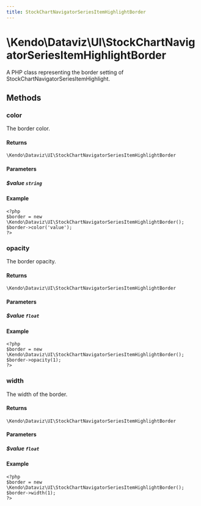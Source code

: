 ```yaml
---
title: StockChartNavigatorSeriesItemHighlightBorder
---
```


# \Kendo\Dataviz\UI\StockChartNavigatorSeriesItemHighlightBorder

A PHP class representing the border setting of StockChartNavigatorSeriesItemHighlight.


## Methods

### color
The border color.

#### Returns
`\Kendo\Dataviz\UI\StockChartNavigatorSeriesItemHighlightBorder`

#### Parameters

##### $value `string`



#### Example 
    <?php
    $border = new \Kendo\Dataviz\UI\StockChartNavigatorSeriesItemHighlightBorder();
    $border->color('value');
    ?>

### opacity
The border opacity.

#### Returns
`\Kendo\Dataviz\UI\StockChartNavigatorSeriesItemHighlightBorder`

#### Parameters

##### $value `float`



#### Example 
    <?php
    $border = new \Kendo\Dataviz\UI\StockChartNavigatorSeriesItemHighlightBorder();
    $border->opacity(1);
    ?>

### width
The width of the border.

#### Returns
`\Kendo\Dataviz\UI\StockChartNavigatorSeriesItemHighlightBorder`

#### Parameters

##### $value `float`



#### Example 
    <?php
    $border = new \Kendo\Dataviz\UI\StockChartNavigatorSeriesItemHighlightBorder();
    $border->width(1);
    ?>

